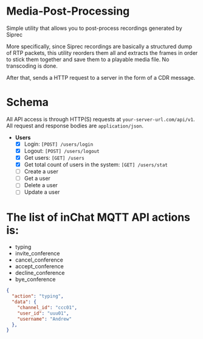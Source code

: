 # Media-Post-Processing
Simple utility that allows you to post-process recordings generated by Siprec 

More specifically, since Siprec recordings are basically a structured dump of RTP packets, this utility reorders them all and extracts the frames in order to stick them together and save them to a playable media file. No transcoding is done.

After that, sends a HTTP request to a server in the form of a CDR message.

# Schema

All API access is through HTTP(S) requests at `your-server-url.com/api/v1`.
All request and response bodies are `application/json`.

* **Users**
    - [x] Login: `[POST] /users/login`
    - [x] Logout: `[POST] /users/logout`
    - [x] Get users: `[GET] /users`
    - [x] Get total count of users in the system: `[GET] /users/stat`
    - [ ] Create a user
    - [ ] Get a user
    - [ ] Delete a user
    - [ ] Update a user
    
# The list of inChat MQTT API actions is:

* typing
* invite_conference
* cancel_conference
* accept_conference
* decline_conference
* bye_conference

```json
{
  "action": "typing",
  "data": {
    "channel_id": "ccc01",
    "user_id": "uuu01",
    "username": "Andrew"
  },
}
```

